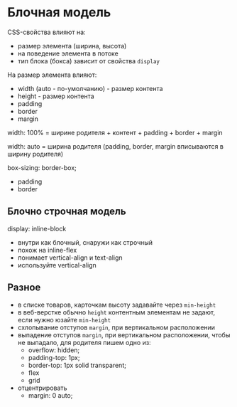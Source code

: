 # Блочная модель

CSS-свойства влияют на:
- размер элемента (ширина, высота)
- на поведение элемента в потоке
- тип блока (бокса) зависит от свойства `display`

На размер элемента влияют:
- width (auto - по-умолчанию) - размер контента
- height - размер контента
- padding
- border
- margin

width: 100% = ширине родителя + контент + padding + border + margin

width: auto = ширина родителя (padding, border, margin вписываются в ширину родителя)

box-sizing: border-box;
- padding
- border

## Блочно строчная модель
display: inline-block
- внутри как блочный, снаружи как строчный
- похож на inline-flex
- понимает vertical-align и text-align
- используйте vertical-align

## Разное
- в списке товаров, карточкам высоту задавайте через `min-height`
- в веб-верстке обычно `height` контентным элементам не задают, если нужно юзайте `min-height`
- схлопывание отступов `margin`, при вертикальном расположении
- выпадение отступов `margin`, при вертикальном расположении, чтобы не выпадало, для родителя пишем одно из:
    - overflow: hidden;
    - padding-top: 1px;
    - border-top: 1px solid transparent;
    - flex
    - grid
- отцентрировать
    - margin: 0 auto;